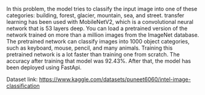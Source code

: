In this problem, the model tries to classify the input image into one of these categories: building, forest, glacier, mountain, sea, and street. transfer learning has been used with MobileNetV2, which is a convolutional neural network that is 53 layers deep. You can load a pretrained version of the network trained on more than a million images from the ImageNet database. The pretrained network can classify images into 1000 object categories, such as keyboard, mouse, pencil, and many animals. Training this pretrained network is a lot faster than training one from scratch. The accuracy after training that model was 92.43%. After that, the model has been deployed using FastApi.

Dataset link: https://www.kaggle.com/datasets/puneet6060/intel-image-classification
